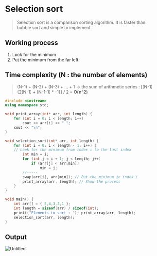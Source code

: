 # Selection sort
>Selection sort is a comparison sorting algorithm. It is faster than bubble sort and simple to implement.

## Working process
1. Look for the minimum
2. Put the minimum from the far left.

## Time complexity (N : the number of elements)
> (N-1) + (N-2) + (N-3) + ... + 1 -> the sum of arithmetic series : [(N-1){2(N-1) + (N-1-1) * -1}] / 2 = **O(n^2)**

~~~c++
#include <iostream>
using namespace std;

void print_array(int* arr, int length) {
	for (int i = 0; i < length; i++)
		cout << arr[i] << " ";
	cout << "\n";
}

void selection_sort(int* arr, int length) {
	for (int i = 0; i < length - 1; i++) {
    // Look for the minimum from index i to the last index
		int min = i;
		for (int j = i + 1; j < length; j++)
			if (arr[j] < arr[min])
				min = j;
		//-----
		swap(arr[i], arr[min]); // Put the minimum in index i
		print_array(arr, length); // Show the process
	}
}

void main() {
	int arr[] = { 5,4,3,2,1 };
	int length = sizeof(arr) / sizeof(int);
	printf("Elements to sort : "); print_array(arr, length);
	selection_sort(arr, length);
}
~~~

## Output
![Untitled](https://user-images.githubusercontent.com/67142421/149547901-8ea63e8e-81b0-4cda-8e16-53b023ba928a.png)
